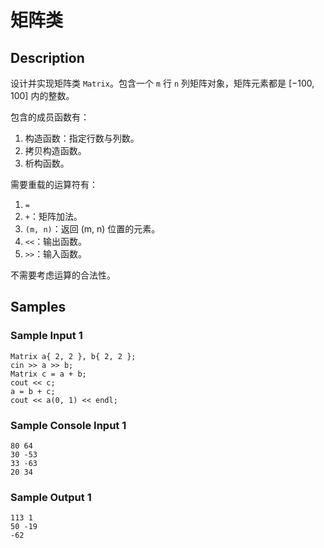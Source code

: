 # 矩阵类

## Description
设计并实现矩阵类 `Matrix`。包含一个 `m` 行 `n` 列矩阵对象，矩阵元素都是 $[-100, 100]$ 内的整数。

包含的成员函数有：

1. 构造函数：指定行数与列数。
2. 拷贝构造函数。
3. 析构函数。

需要重载的运算符有：

1. `=`
2. `+`：矩阵加法。
3. `(m, n)`：返回 (m, n) 位置的元素。
4. `<<`：输出函数。
5.  `>>`：输入函数。

不需要考虑运算的合法性。

## Samples
### Sample Input 1
```
Matrix a{ 2, 2 }, b{ 2, 2 };
cin >> a >> b;
Matrix c = a + b;
cout << c;
a = b + c;
cout << a(0, 1) << endl;
```

### Sample Console Input 1
```
80 64
30 -53
33 -63
20 34
```

### Sample Output 1
```
113 1
50 -19
-62
```